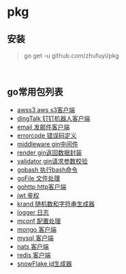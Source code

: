 # pkg

## 安装

> go get -u github.com/zhufuyi/pkg

<br>

## go常用包列表

- [awss3 aws s3客户端](awss3)
- [dingTalk 钉钉机器人客户端](dingTalk)
- [email 发邮件客户端](email)
- [errorcode 错误码定义](gin/errcode)
- [middleware gin中间件](gin/middleware)
- [render gin返回数据封装](gin/render)
- [validator gin请求参数校验](gin/validator)
- [gobash 执行bash命令](gobash)
- [goFile 文件处理](goFile)
- [gohttp http客户端](gohttp)
- [jwt 鉴权](jwt)
- [krand 随机数和字符串生成器](krand)
- [logger 日志](logger)
- [mconf 配置处理](mconf)
- [mongo 客户端](mongo)
- [mysql 客户端](mysql)
- [nats 客户端](nats)
- [redis 客户端](redis)
- [snowFlake id生成器](snowFlake)
